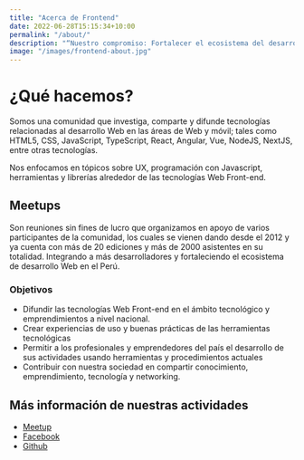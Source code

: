```yaml
---
title: "Acerca de Frontend"
date: 2022-06-28T15:15:34+10:00
permalink: "/about/"
description: "“Nuestro compromiso: Fortalecer el ecosistema del desarrollo de Software en el Perú”."
image: "/images/frontend-about.jpg"
---
```


# ¿Qué hacemos?

Somos una comunidad que investiga, comparte y difunde tecnologías relacionadas al desarrollo Web en las áreas de Web y móvil; tales como HTML5, CSS, JavaScript, TypeScript, React, Angular, Vue, NodeJS, NextJS, entre otras tecnologías.

Nos enfocamos en tópicos sobre UX, programación con Javascript, herramientas y librerías alrededor de las tecnologías Web Front-end.

## Meetups

Son reuniones sin fines de lucro que organizamos en apoyo de varios participantes de la comunidad, los cuales se vienen dando desde el 2012 y ya cuenta con más de 20 ediciones y más de 2000 asistentes en su totalidad. Integrando a más desarrolladores y fortaleciendo el ecosistema de desarrollo Web en el Perú.

### Objetivos

- Difundir las tecnologías Web Front-end en el ámbito tecnológico y emprendimientos a nivel nacional.
- Crear experiencias de uso y buenas prácticas de las herramientas tecnológicas
- Permitir a los profesionales y emprendedores del país el desarrollo de sus actividades usando herramientas y procedimientos actuales
- Contribuir con nuestra sociedad en compartir conocimiento, emprendimiento, tecnología y networking.


## Más información de nuestras actividades

- [Meetup](https://www.meetup.com/es/FrontendPeru/)
- [Facebook](https://www.facebook.com/groups/frontendpe)
- [Github](https://github.com/frontendpe/)
